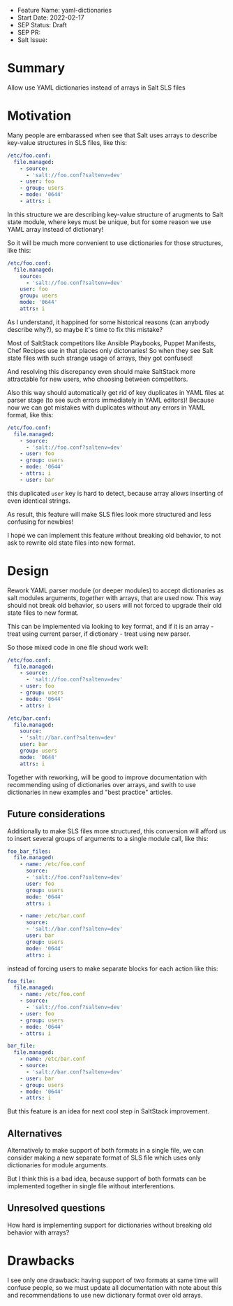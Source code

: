 - Feature Name: yaml-dictionaries
- Start Date: 2022-02-17
- SEP Status: Draft
- SEP PR:
- Salt Issue:

# Summary
[summary]: #summary

Allow use YAML dictionaries instead of arrays in Salt SLS files

# Motivation
[motivation]: #motivation

Many people are embarassed when see that Salt uses arrays to describe key-value structures in SLS files, like this:
```yaml
/etc/foo.conf:
  file.managed:
    - source:
      - 'salt://foo.conf?saltenv=dev'
    - user: foo
    - group: users
    - mode: '0644'
    - attrs: i
```
In this structure we are describing key-value structure of arugments to Salt state module,
where keys must be unique, but for some reason we use YAML array instead of dictionary!

So it will be much more convenient to use dictionaries for those structures, like this:
```yaml
/etc/foo.conf:
  file.managed:
    source:
      - 'salt://foo.conf?saltenv=dev'
    user: foo
    group: users
    mode: '0644'
    attrs: i
```
As I understand, it happined for some historical reasons (can anybody describe why?),
so maybe it's time to fix this mistake?

Most of SaltStack competitors like Ansible Playbooks, Puppet Manifests, Chef Recipes
use in that places only dictonaries! So when they see Salt state files with such strange
usage of arrays, they got confused!

And resolving this discrepancy even should make SaltStack more attractable for new users,
who choosing between competitors.

Also this way should automatically get rid of key duplicates in YAML files at parser stage (to see such errors immediately in YAML editors)! Because now we can got mistakes with duplicates without any errors in YAML format, like this:
```yaml
/etc/foo.conf:
  file.managed:
    - source:
      - 'salt://foo.conf?saltenv=dev'
    - user: foo
    - group: users
    - mode: '0644'
    - attrs: i
    - user: bar
```
this duplicated `user` key is hard to detect, because array allows inserting of even identical strings.

As result, this feature will make SLS files look more structured and less confusing for newbies!

I hope we can implement this feature without breaking old behavior, to not ask to rewrite old state files into new format.

# Design
[design]: #detailed-design

Rework YAML parser module (or deeper modules) to accept dictionaries as salt modules arguments, _together_ with arrays, that are used now. This way should not break old behavior, so users will
not forced to upgrade their old state files to new format.

This can be implemented via looking to key format, and if it is an array - treat using current parser, if dictionary - treat using new parser.

So those mixed code in one file shoud work well:
```yaml
/etc/foo.conf:
  file.managed:
    - source:
      - 'salt://foo.conf?saltenv=dev'
    - user: foo
    - group: users
    - mode: '0644'
    - attrs: i

/etc/bar.conf:
  file.managed:
    source:
    - 'salt://bar.conf?saltenv=dev'
    user: bar
    group: users
    mode: '0644'
    attrs: i
```

Together with reworking, will be good to improve documentation with recommending
using of dictionaries over arrays, and swith to use dictionaries in new examples
and "best practice" articles.


## Future considerations

Additionally to make SLS files more structured, this conversion will afford us to insert several groups of arguments to a single module call, like this:
```yaml
foo_bar_files:
  file.managed:
    - name: /etc/foo.conf
      source:
      - 'salt://foo.conf?saltenv=dev'
      user: foo
      group: users
      mode: '0644'
      attrs: i

    - name: /etc/bar.conf
      source:
      - 'salt://bar.conf?saltenv=dev'
      user: bar
      group: users
      mode: '0644'
      attrs: i
```

instead of forcing users to make separate blocks for each action like this:
```yaml
foo_file:
  file.managed:
    - name: /etc/foo.conf
    - source:
      - 'salt://foo.conf?saltenv=dev'
    - user: foo
    - group: users
    - mode: '0644'
    - attrs: i

bar_file:
  file.managed:
    - name: /etc/bar.conf
    - source:
      - 'salt://bar.conf?saltenv=dev'
    - user: bar
    - group: users
    - mode: '0644'
    - attrs: i
```

But this feature is an idea for next cool step in SaltStack improvement.

## Alternatives
[alternatives]: #alternatives

Alternatively to make support of both formats in a single file, we can consider making
a new separate format of SLS file which uses only dictionaries for module arguments.

But I think this is a bad idea, because support of both formats can be implemented together in single file without interferentions.

## Unresolved questions
[unresolved]: #unresolved-questions

How hard is implementing support for dictionaries without breaking old behavior with arrays?

# Drawbacks
[drawbacks]: #drawbacks

I see only one drawback: having support of two formats at same time will confuse people,
so we must update all documentation with note about this and recommendations to use
new dictionary format over old arrays.
